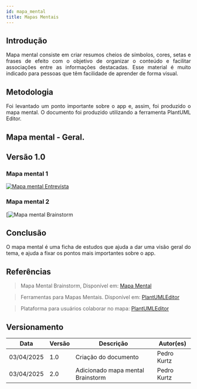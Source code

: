 ```yaml
---
id: mapa_mental
title: Mapas Mentais
---
```

 
## Introdução
 
<p align = "justify">
Mapa mental consiste em criar resumos cheios de símbolos, cores, setas e frases de efeito com o objetivo de organizar o conteúdo e facilitar associações entre as informações destacadas. Esse material é muito indicado para pessoas que têm facilidade de aprender de forma visual.
</p>
 
## Metodologia
 
<p align = "justify">
Foi levantado um ponto importante sobre o app e, assim, foi produzido o mapa mental. O documento foi produzido utilizando a ferramenta PlantUML Editor.
</p>
 
## Mapa mental - Geral.
 
## Versão 1.0
 
### Mapa mental 1
 
[![Mapa mental Entrevista](../assets/Mapas_mentais/....png)](../assets/Mapas_mentais/...png)
 
 
### Mapa mental 2
 
[![Mapa mental Brainstorm](https://editor.plantuml.com/uml/LL51JiD03Bpt5Jv7FQ2yeBI5gWT4wG-Sn1IZpJhO6rJbDuW33yd7y2Qe8hUrFHxFp6uieQQMOzDYjofWgyZHacYxAWfuhjufyQV0IJdMt67mRW6dW0bV7OFGeI8erLIHhW6zDL14Vrv8oLTGWQ1XwoHonO47RtpqP8abZb_A0et0SNjuc8XV5XEw9eecQp1kEVWYJkXTRa9vLvRJpfwibafPeLEf0hLeq20SmnjcsIsnAoJ0_khddIGYc8H-_1c_PI8u_5DwC-0KZTXi3rrFOAESo3bRTTAON0l1FgCcbYTfIBtIN1NmY0C4kN2So_kQp79G7eGdxWgTV973pB8BxDGqBvqpEleLzxt0pkFfDfZRkCdEZIYUboNFORKX_zQ_h_q5)
 
## Conclusão
 
<p align = "justify">
O mapa mental é uma ficha de estudos que ajuda a dar uma visão geral do tema, e ajuda a fixar os pontos mais importantes sobre o app.
</p>
 
## Referências
> Mapa Mental Brainstorm, Disponível em: [Mapa Mental](https://editor.plantuml.com/uml/LL51JiD03Bpt5Jv7FQ2yeBI5gWT4wG-Sn1IZpJhO6rJbDuW33yd7y2Qe8hUrFHxFp6uieQQMOzDYjofWgyZHacYxAWfuhjufyQV0IJdMt67mRW6dW0bV7OFGeI8erLIHhW6zDL14Vrv8oLTGWQ1XwoHonO47RtpqP8abZb_A0et0SNjuc8XV5XEw9eecQp1kEVWYJkXTRa9vLvRJpfwibafPeLEf0hLeq20SmnjcsIsnAoJ0_khddIGYc8H-_1c_PI8u_5DwC-0KZTXi3rrFOAESo3bRTTAON0l1FgCcbYTfIBtIN1NmY0C4kN2So_kQp79G7eGdxWgTV973pB8BxDGqBvqpEleLzxt0pkFfDfZRkCdEZIYUboNFORKX_zQ_h_q5)
 
> Ferramentas para Mapas Mentais. Disponível em: [PlantUMLEditor](https://editor.plantuml.com/)
 
> Plataforma para usuários colaborar no mapa: [PlantUMLEditor](https://editor.plantuml.com/)
 
## Versionamento
| Data | Versão | Descrição | Autor(es) |
| -- | -- | -- | -- |
| 03/04/2025 | 1.0 | Criação do documento | Pedro Kurtz |
| 03/04/2025 | 2.0 | Adicionado mapa mental Brainstorm | Pedro Kurtz |
